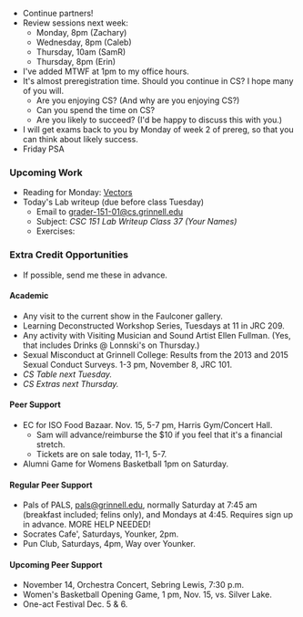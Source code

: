* Continue partners!
* Review sessions next week:
    * Monday, 8pm (Zachary)
    * Wednesday, 8pm (Caleb)
    * Thursday, 10am (SamR)
    * Thursday, 8pm (Erin)
* I've added MTWF at 1pm to my office hours.
* It's almost preregistration time.  Should you continue in CS?  I hope
  many of you will.
    * Are you enjoying CS?  (And why are you enjoying CS?)
    * Can you spend the time on CS?
    * Are you likely to succeed?  (I'd be happy to discuss this with you.)
* I will get exams back to you by Monday of week 2 of prereg, so that
  you can think about likely success.
* Friday PSA

### Upcoming Work

* Reading for Monday: 
  [Vectors](../readings/vectors-reading.html)
* Today's Lab writeup (due before class Tuesday)
    * Email to <grader-151-01@cs.grinnell.edu> 
    * Subject: _CSC 151 Lab Writeup Class 37 (Your Names)_
    * Exercises:

### Extra Credit Opportunities

* If possible, send me these in advance.

#### Academic

* Any visit to the current show in the Faulconer gallery.
* Learning Deconstructed Workshop Series, Tuesdays at 11 in JRC 209.
* Any activity with Visiting Musician and Sound Artist Ellen Fullman.
  (Yes, that includes Drinks @ Lonnski's on Thursday.)
* Sexual Misconduct at Grinnell College: Results from the 2013 and 2015 
  Sexual Conduct Surveys.  1-3 pm, November 8, JRC 101.
* *CS Table next Tuesday.*
* *CS Extras next Thursday.*

#### Peer Support

* EC for ISO Food Bazaar.  Nov. 15, 5-7 pm, Harris Gym/Concert Hall.
    * Sam will advance/reimburse the $10 if you feel that it's a financial stretch.  
    * Tickets are on sale today, 11-1, 5-7.  
* Alumni Game for Womens Basketball 1pm on Saturday.

#### Regular Peer Support

* Pals of PALS, pals@grinnell.edu, normally Saturday at 7:45 am (breakfast
  included; felins only), and Mondays at 4:45.  Requires sign up in 
  advance.    MORE HELP NEEDED!
* Socrates Cafe', Saturdays, Younker, 2pm.
* Pun Club, Saturdays, 4pm, Way over Younker.

#### Upcoming Peer Support

* November 14, Orchestra Concert, Sebring Lewis, 7:30 p.m.
* Women's Basketball Opening Game, 1 pm, Nov. 15, vs. Silver Lake.
* One-act Festival Dec. 5 & 6.
